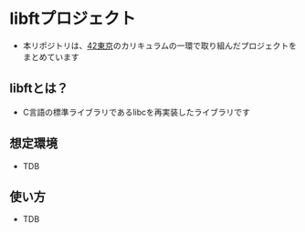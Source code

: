 # libftプロジェクト
- 本リポジトリは、[42東京](https://42tokyo.jp/)のカリキュラムの一環で取り組んだプロジェクトをまとめています

## libftとは？
- C言語の標準ライブラリであるlibcを再実装したライブラリです

## 想定環境
- TDB

## 使い方
- TDB
